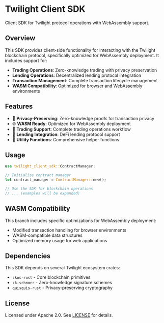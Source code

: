 # Twilight Client SDK

Client SDK for Twilight protocol operations with WebAssembly support.

## Overview

This SDK provides client-side functionality for interacting with the Twilight blockchain protocol, specifically optimized for WebAssembly deployment. It includes support for:

- **Trading Operations**: Zero-knowledge trading with privacy preservation
- **Lending Operations**: Decentralized lending protocol integration  
- **Transaction Management**: Complete transaction lifecycle management
- **WASM Compatibility**: Optimized for browser and WebAssembly environments

## Features

- 🔐 **Privacy-Preserving**: Zero-knowledge proofs for transaction privacy
- 🌐 **WASM Ready**: Optimized for WebAssembly deployment
- 💱 **Trading Support**: Complete trading operations workflow
- 🏦 **Lending Integration**: DeFi lending protocol support
- 🔧 **Utility Functions**: Comprehensive helper functions

## Usage

```rust
use twilight_client_sdk::ContractManager;

// Initialize contract manager
let contract_manager = ContractManager::new();

// Use the SDK for blockchain operations
// ... (examples will be expanded)
```

## WASM Compatibility

This branch includes specific optimizations for WebAssembly deployment:

- Modified transaction handling for browser environments
- WASM-compatible data structures
- Optimized memory usage for web applications

## Dependencies

This SDK depends on several Twilight ecosystem crates:
- `zkos-rust` - Core blockchain primitives
- `zk-schnorr` - Zero-knowledge signature schemes
- `quisquis-rust` - Privacy-preserving cryptography

## License

Licensed under Apache 2.0. See [LICENSE](LICENSE) for details. 
